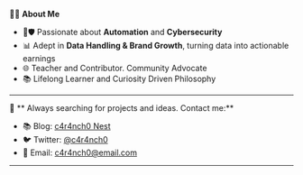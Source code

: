 👨‍💻 **About Me**

- 🤖🛡️ Passionate about **Automation** and **Cybersecurity**
- 📊 Adept in **Data Handling & Brand Growth**, turning data into actionable earnings
- 🌐 Teacher and Contributor. Community Advocate
- 📚 Lifelong Learner and Curiosity Driven Philosophy

---

🔗 ** Always searching for projects and ideas. Contact me:** 
- 📚 Blog: [c4r4nch0 Nest](https://cnawel.github.io/caranchonest)
- 🐦 Twitter: [@c4r4nch0](https://twitter.com/c4r4nch0)
- 📧 Email: c4r4nch0@email.com

---
